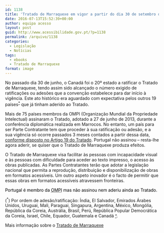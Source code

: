 ```yaml
---
id: 1138
title: 'Tratado de Marraquexe em vigor a partir do dia 30 de setembro de 2016 [mas Portugal continua fora]'
date: 2016-07-13T15:52:39+00:00
author: equipa acesso
layout: post
guid: http://www.acessibilidade.gov.pt/?p=1138
permalink: /arquivo/1138
categories:
  - Legislação
  - Notícias
tags:
  - ebooks
  - Tratado de Marraquexe
format: image
---
```

No passado dia 30 de junho, o Canadá foi o 20º estado a ratificar o Tratado de Marraquexe, tendo assim sido alcançado o número exigido de ratificações ou adesões que a convenção estabelece para dar início à vigência. Este ato histórico era aguardado com expectativa pelos outros 19 países<sup id="nota1"><a title="ver nota de rodapé" href="#nota">*</a></sup> que já tinham aderido ao Tratado.

Mais de 75 países membros da OMPI (Organização Mundial da Propriedade Intelectual) assinaram o Tratado, adotado a 27 de junho de 2013, durante a conferência diplomática realizada em Marrocos. No entanto, um país para ser Parte Contratante tem que proceder à sua ratificação ou adesão, e a sua vigência só ocorre passados 3 meses contados a partir dessa data, [conforme disposto no Artigo 19 do Tratado](http://www.acessibilidade.gov.pt/pub/tratado_marraquexe_pt.html#artigo19 "citação do Tratado de Marraquexe"). Portugal não assinou &#8211; resta-lhe agora aderir, se quiser que o Tratado de Marraquexe produza efeitos.

O Tratado de Marraquexe visa facilitar às pessoas com incapacidade visual e às pessoas com dificuldade para aceder ao texto impresso, o acesso às obras publicadas. As Partes Contratantes terão que adotar a legislação nacional que permita a reprodução, distribuição e disponibilização de obras em formatos acessíveis. Um outro aspeto inovador é o facto de permitir que essas obras em formatos acessíveis atravessem fronteiras.

<p class="alert" style="color: #000">
  Portugal é membro da <abbr title="Organização Mundial da Propriedade Intelectual">OMPI</abbr> mas não assinou nem aderiu ainda ao Tratado.
</p>

(<sup id="nota" title="Nota">*</sup>) Por ordem de adesão/ratificação: Índia, El Salvador, Emirados Árabes Unidos, Uruguai, Mali, Paraguai, Singapura, Argentina, México, Mongólia, República da Coreia, Austrália, Brasil, Perú, República Popular Democrática da Coreia, Israel, Chile, Equador, Guatemala e Canadá [^](#nota1 "fim de nota, voltar ao texto").

Mais informação sobre o [Tratado de Marraquexe](http://www.acessibilidade.gov.pt/arquivo/898)